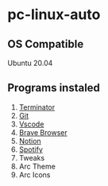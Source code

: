 # pc-linux-auto

## OS Compatible
Ubuntu 20.04

## Programs instaled
1. [Terminator](https://marquesfernandes.com/desenvolvimento/otimize-seu-terminal-no-liux-com-terminator/)
2. [Git](https://git-scm.com/)
3. [Vscode](https://code.visualstudio.com/)
4. [Brave Browser](https://brave.com/pt-br/)
5. [Notion](https://www.notion.so/)
6. [Spotify](https://www.spotify.com/br/)
7. Tweaks
8. Arc Theme
9. Arc Icons
